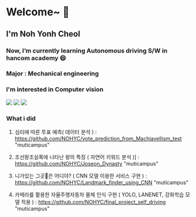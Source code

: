 # Welcome~ 👋
## I'm Noh Yonh Cheol

### Now, I’m currently learning Autonomous driving S/W in hancom academy 😄

### Major : Mechanical engineering

### I'm interested in Computer vision

<img src="https://img.shields.io/badge/Python-3766AB?style=flat-square&logo=Python&logoColor=white"/></a>
<img src="https://img.shields.io/badge/C-A8B9CC?style=flat-square&logo=C&logoColor=white"/></a>
<img src="https://img.shields.io/badge/C++-00599C?style=flat-square&logo=c%2B%2B&logoColor=white"/></a>

### What i did

1. 심리에 따른 투표 예측( 데이터 분석 ) : https://github.com/NOHYC/vote_prediction_from_Machiavellism_test "muticampus"

2. 조선왕조실록에 나타난 왕의 특징 ( 자연어 키워드 분석 )] : https://github.com/NOHYC/Joseon_Dynasty "muticampus"

3. 니가있는 그곳🏰은 어디야? ( CNN 모델 이용한 서비스 구현 ) : https://github.com/NOHYC/Landmark_finder_using_CNN "muticampus"

4. 카메라를 활용한 자율주행자동차 물체 인식 구현 ( YOLO, LANENET, 강화학습 모델 적용 )  : https://github.com/NOHYC/final_project_self_driving "muticampus"



<!--
**NOHYC/NOHYC** is a ✨ _special_ ✨ repository because its `README.md` (this file) appears on your GitHub profile.

Here are some ideas to get you started:

- 🔭 I’m currently working on ...
- 🌱 I’m currently learning ...
- 👯 I’m looking to collaborate on ...
- 🤔 I’m looking for help with ...
- 💬 Ask me about ...
- 📫 How to reach me: ...
- 😄 Pronouns: ...
- ⚡ Fun fact: ...
-->
